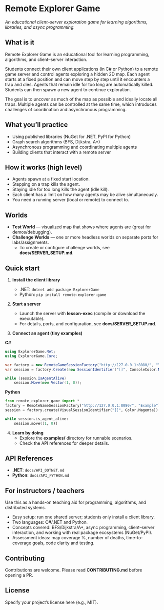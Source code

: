 # Remote Explorer Game
*An educational client–server exploration game for learning algorithms, libraries, and async programming.*

## What is it
Remote Explorer Game is an educational tool for learning programming, algorithms, and client–server interaction.

Students connect their own client applications (in C# or Python) to a remote game server and control agents exploring a hidden 2D map. Each agent starts at a fixed position and can move step by step until it encounters a trap and dies. Agents that remain idle for too long are automatically killed. Students can then spawn a new agent to continue exploration.

The goal is to uncover as much of the map as possible and ideally locate all traps. Multiple agents can be controlled at the same time, which introduces challenges of coordination and asynchronous programming.

## What you’ll practice
- Using published libraries (NuGet for .NET, PyPI for Python)
- Graph search algorithms (BFS, Dijkstra, A*)
- Asynchronous programming and coordinating multiple agents
- Building clients that interact with a remote server

## How it works (high level)
- Agents spawn at a fixed start location.
- Stepping on a trap kills the agent.
- Staying idle for too long kills the agent (idle kill).
- Each client has a limit on how many agents may be alive simultaneously.
- You need a running server (local or remote) to connect to.

## Worlds
- **Test World** — visualized map that shows where agents are (great for demos/debugging).
- **Challenge Worlds** — one or more headless worlds on separate ports for labs/assignments.
  - To create or configure challenge worlds, see **docs/SERVER_SETUP.md**.

## Quick start
1) **Install the client library**
   - .NET: `dotnet add package ExplorerGame`
   - Python: `pip install remote-explorer-game`

2) **Start a server**
   - Launch the server with **lesson-exec** (compile or download the executable).
   - For details, ports, and configuration, see **docs/SERVER_SETUP.md**.

3) **Connect an agent (tiny examples)**

**C#**
```csharp
using ExplorerGame.Net;
using ExplorerGame.Core;

var factory = new RemoteGameSessionFactory("http://127.0.0.1:8080/", "Your name");
var session = factory.Create(new SessionIdentifier("[]", ConsoleColor.Magenta));

while (session.IsAgentAlive)
    session.Move(new Vector(1, 0));
```

**Python**
```python
from remote_explorer_game import *
factory = RemoteGameSessionFactory("http://127.0.0.1:8080/", "Example")
session = factory.create(VisualSessionIdentifier("[]", Color.Magenta))

while session.is_agent_alive:
    session.move((1, 0))
```

4) **Learn by doing**
   - Explore the **examples/** directory for runnable scenarios.
   - Check the API references for deeper details.

## API References
- **.NET**: `docs/API_DOTNET.md`
- **Python**: `docs/API_PYTHON.md`

## For instructors / teachers
Use this as a hands-on teaching aid for programming, algorithms, and distributed systems.
- Easy setup: run one shared server; students only install a client library.
- Two languages: C#/.NET and Python.
- Concepts covered: BFS/Dijkstra/A*, async programming, client–server interaction, and working with real package ecosystems (NuGet/PyPI).
- Assessment ideas: map coverage %, number of deaths, time-to-coverage goals, code clarity and testing.

## Contributing
Contributions are welcome. Please read **CONTRIBUTING.md** before opening a PR.

## License
Specify your project’s license here (e.g., MIT).
